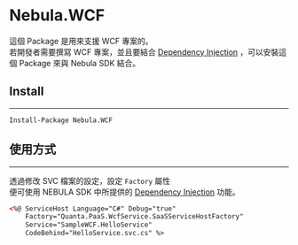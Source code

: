 
Nebula.WCF
================

這個 Package 是用來支援 WCF 專案的。  
若開發者需要撰寫 WCF 專案，並且要結合 [Dependency Injection](DI.md) ，可以安裝這個 Package 來與 Nebula SDK 結合。  


## Install
----------------

    Install-Package Nebula.WCF

## 使用方式
----------------

透過修改 SVC 檔案的設定，設定 `Factory` 屬性  
便可使用 NEBULA SDK 中所提供的 [Dependency Injection](DI.MD) 功能。  

```xml
<%@ ServiceHost Language="C#" Debug="true"
	Factory="Quanta.PaaS.WcfService.SaaSServiceHostFactory"
	Service="SampleWCF.HelloService"
	CodeBehind="HelloService.svc.cs" %>
```
